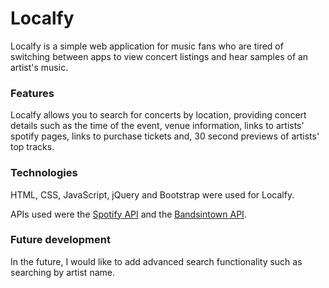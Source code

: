 # Localfy
Localfy is a simple web application for music fans who are tired of switching between apps to view concert listings and hear samples of an artist's music. 

### Features
Localfy allows you to search for concerts by location, providing concert details such as the time of the event, venue information, links to artists' spotify pages, links to purchase tickets and, 30 second previews of artists' top tracks.

### Technologies
HTML, CSS, JavaScript, jQuery and Bootstrap were used for Localfy.

APIs used were the [Spotify API](https://developer.spotify.com/web-api/) and the [Bandsintown API](http://www.bandsintown.com/api/overview).

### Future development
In the future, I would like to add advanced search functionality such as searching by artist name.
